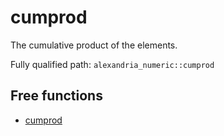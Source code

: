 # cumprod

The cumulative product of the elements.

Fully qualified path: `alexandria_numeric::cumprod`

## Free functions

- [cumprod](./alexandria_numeric-cumprod-cumprod.md)

